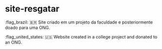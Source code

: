 # site-resgatar
:flag_brazil:
🇧🇷
Site criado em um projeto da faculdade e posteriormente doado para uma ONG.

:flag_united_states:
🇺🇸
Website created in a college project and donated to an ONG.